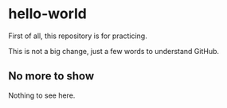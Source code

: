 # hello-world
First of all, this repository is for practicing.

This is not a big change, just a few words to understand GitHub.

## No more to show
Nothing to see here.
